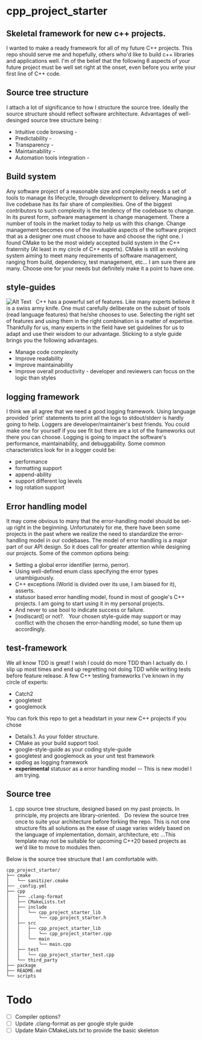# cpp_project_starter  


## Skeletal framework for new c++ projects.  
I wanted to make a ready framework for all of my future C++ projects. This repo should serve me and hopefully, others who'd like to build c++ libraries and applications well. I'm of the belief that the following 6 aspects of your future project must be well set right at the onset, even before you write your first line of C++ code. 

## Source tree structure
I attach a lot of significance to how I structure the source tree. Ideally the source structure should reflect software architecture. Advantages of well-desinged source tree structure being :  
* Intuitive code browsing -  
* Predictability -  
* Transparency -  
* Maintainability -    
* Automation tools integration -  

## Build system
Any software project of a reasonable size and complexity needs a set of tools to manage its lifecycle, through development to delivery. Managing a live codebase has its fair share of complexities. One of the biggest contributors to such complexity is the tendency of the codebase to change. In its purest form, software management is change management. There a number of tools in the market today to help us with this change. Change management becomes one of the invaluable aspects of the software project that as a designer one must choose to have and choose the right one. I found CMake to be the most widely accepted build system in the C++ fraternity (At least in my circle of C++ experts). CMake is still an evolving system aiming to meet many requirements of software management, ranging from build, dependency, test management, etc... I am sure there are many. Choose one for your needs but definitely make it a point to have one.

## style-guides
![Alt Text](https://media.giphy.com/media/10KIsXhwdoerHW/giphy.gif)  
C++ has a powerful set of features. Like many experts believe it is a swiss army knife. One must carefully deliberate on the subset of tools (read language features) that he/she chooses to use. Selecting the right set of features and using them in the right combination is a matter of expertise. Thankfully for us, many experts in the field have set guidelines for us to adapt and use their wisdom to our advantage. Sticking to a style guide brings you the following advantages.  
* Manage code complexity  
* Improve readability  
* Improve maintainability  
* Improve overall productivity - developer and reviewers can focus on the logic than styles  

## logging framework
I think we all agree that we need a good logging framework. Using language provided 'print' statements to print all the logs to stdout/stderr is hardly going to help. Loggers are developer/maintainer's best friends. You could make one for yourself if you see fit but there are a lot of the frameworks out there you can choose. Logging is going to impact the software's performance, maintainability, and debuggability. Some common characteristics look for in a logger could be:
* performance  
* formatting support  
* append-ability   
* support different log levels    
* log rotation support  

## Error handling model
It may come obvious to many that the error-handling model should be set-up right in the beginning. Unfortunately for me, there have been some projects in the past where we realize the need to standardize the error-handling model in our codebases. The model of error handling is a major part of our API design. So it does call for greater attention while designing our projects. Some of the common options being:    
* Setting a global error identifier (errno, perror).  
* Using well-defined enum class specifying the error types unambiguously.  
* C++ exceptions (World is divided over its use, I am biased for it), asserts.  
* statusor based error handling model, found in most of google's C++ projects. I am going to start using it in my personal projects.  
* And never to use bool to indicate success or failure.  
* [nodiscard] or not?.  
Your chosen style-guide may support or may conflict with the chosen the error-handling model, so tune them up accordingly.   

## test-framework
We all know TDD is great! I wish I could do more TDD than I actually do. I slip up most times and end up regretting not doing TDD while writing tests before feature release. A few C++ testing frameworks I've known in my circle of experts:
* Catch2  
* googletest  
* googlemock

You can fork this repo to get a headstart in your new C++ projects if you chose  
* Details.1. As your folder structure.
* CMake as your build support tool.  
* google-style-guide as your coding style-guide  
* googletest and googlemock as your unit test framework  
* spdlog as logging framework  
* **experimental** statusor as a error handling model -- This is new model I am trying.  
  
## Source tree
1. cpp source tree structure, designed based on my past projects. In principle, my projects are library-oriented.  
Do review the source tree once to suite your architecture before forking the repo. This is not one structure fits all solutions as the ease of usage varies widely based on the language of implementation, domain, architecture, etc ...This template may not be suitable for upcoming C++20 based projects as we'd like to move to modules then.

Below is the source tree structure that I am comfortable with.
```
cpp_project_starter/
├── cmake
│   └── sanitizer.cmake
├── _config.yml
├── cpp
│   ├── .clang-format
│   ├── CMakeLists.txt
│   ├── include
│   │   └── cpp_project_starter_lib
│   │       └── cpp_project_starter.h
│   ├── src
│   │   ├── cpp_project_starter_lib
│   │   │   └── cpp_project_starter.cpp
│   │   └── main
│   │       └── main.cpp
│   ├── test
│   │   └── cpp_project_starter_test.cpp
│   └── third_party
├── package
├── README.md
└── scripts
```
# Todo
- [ ] Compiler options?
- [ ] Update .clang-format as per google style guide
- [ ] Update Main CMakeLists.txt to provide the basic skeleton
